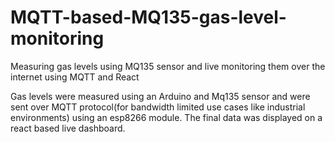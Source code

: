 ﻿# MQTT-based-MQ135-gas-level-monitoring
Measuring gas levels using MQ135 sensor and live monitoring them over the internet using MQTT and React


Gas levels were measured using an Arduino and Mq135 sensor and were sent over MQTT protocol(for bandwidth limited use cases like industrial environments) using an esp8266 module. The final data was displayed on a react based live dashboard.
